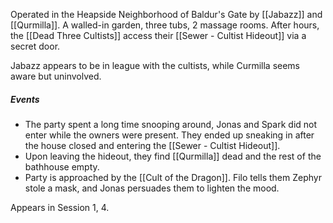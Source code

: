 
Operated in the Heapside Neighborhood of Baldur's Gate by [[Jabazz]] and [[Qurmilla]]. A walled-in garden, three tubs, 2 massage rooms. After hours, the [[Dead Three Cultists]] access their [[Sewer - Cultist Hideout]] via a secret door.

Jabazz appears to be in league with the cultists, while Curmilla seems aware but uninvolved.

##### Events

- The party spent a long time snooping around, Jonas and Spark did not enter while the owners were present. They ended up sneaking in after the house closed and entering the [[Sewer - Cultist Hideout]].
- Upon leaving the hideout, they find [[Qurmilla]] dead and the rest of the bathhouse empty.
- Party is approached by the [[Cult of the Dragon]]. Filo tells them Zephyr stole a mask, and Jonas persuades them to lighten the mood.

Appears in Session 1, 4.